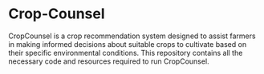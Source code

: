 # Crop-Counsel
CropCounsel is a crop recommendation system designed to assist farmers in making informed decisions about suitable crops to cultivate based on their specific environmental conditions. This repository contains all the necessary code and resources required to run CropCounsel.
